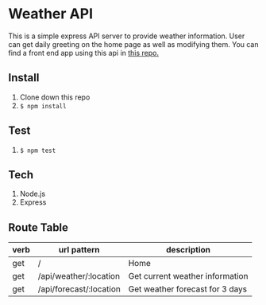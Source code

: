 # Weather API

This is a simple express API server to provide weather information. User can get daily greeting on the home page as well as modifying them. You can find a front end app using this api in [this repo.](https://github.com/allen0lee/Weather-App-React)

## Install
1. Clone down this repo
2. `$ npm install`

## Test
1. `$ npm test`

## Tech
1. Node.js
2. Express

## Route Table
verb | url pattern | description
------------ | ------------- | ------
get | / | Home
get | /api/weather/:location | Get current weather information
get | /api/forecast/:location | Get weather forecast for 3 days
